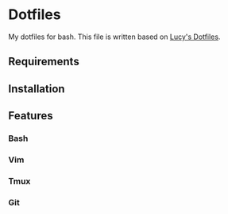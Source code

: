 # Dotfiles

My dotfiles for bash.
This file is written based on [Lucy's Dotfiles](https://github.com/e9t/dotfiles).

## Requirements

## Installation

## Features

### Bash

### Vim

### Tmux

### Git
